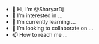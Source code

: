 - 👋 Hi, I’m @SharyarDj
- 👀 I’m interested in ...
- 🌱 I’m currently learning ...
- 💞️ I’m looking to collaborate on ...
- 📫 How to reach me ...

<!---
SharyarDj/SharyarDj is a ✨ special ✨ repository because its `README.md` (this file) appears on your GitHub profile.
You can click the Preview link to take a look at your changes.
--->
